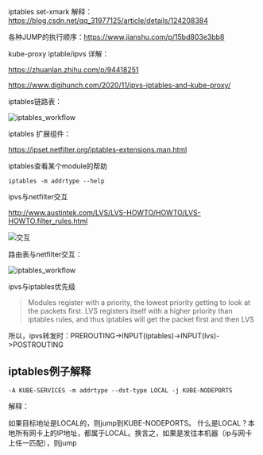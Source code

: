 iptables set-xmark 解释：https://blog.csdn.net/qq_31977125/article/details/124208384


各种JUMP的执行顺序：https://www.jianshu.com/p/15bd803e3bb8


kube-proxy iptable/ipvs 详解：

https://zhuanlan.zhihu.com/p/94418251

https://www.digihunch.com/2020/11/ipvs-iptables-and-kube-proxy/


iptables链路表：

![iptables_workflow](https://user-images.githubusercontent.com/310284/179182094-5eb25e50-c7fc-4aab-8790-067be53a37f9.png)



iptables 扩展组件：

https://ipset.netfilter.org/iptables-extensions.man.html


iptables查看某个module的帮助

```
iptables -m addrtype --help
```

ipvs与netfilter交互

http://www.austintek.com/LVS/LVS-HOWTO/HOWTO/LVS-HOWTO.filter_rules.html

![交互](http://www.austintek.com/LVS/LVS-HOWTO/HOWTO/images/nf-lvs.png)


路由表与netfilter交互：

![iptables_workflow](https://segmentfault.com/img/bVbtpmK?w=831&h=346)



ipvs与iptables优先级

> Modules register with a priority, the lowest priority getting to look at the packets first. LVS registers itself with a higher priority than iptables rules, and thus iptables will get the packet first and then LVS

所以，ipvs转发时：PREROUTING->INPUT(iptables)->INPUT(lvs)->POSTROUTING


## iptables例子解释
```
-A KUBE-SERVICES -m addrtype --dst-type LOCAL -j KUBE-NODEPORTS
```
解释：

如果目标地址是LOCAL的，则jump到KUBE-NODEPORTS。
什么是LOCAL？本地所有网卡上的IP地址，都属于LOCAL。换言之，如果是发往本机器（ip与网卡上任一匹配），则jump
